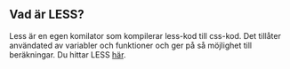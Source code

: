 Vad är LESS?
------------
Less är en egen komilator som kompilerar less-kod till css-kod. Det tillåter användated av variabler och funktioner och ger på så möjlighet till beräkningar. Du hittar LESS [här](http://lesscss.org/ "http://lesscss.org/"). 
